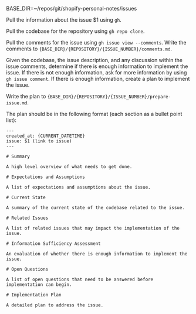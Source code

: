 BASE_DIR=~/repos/git/shopify-personal-notes/issues

Pull the information about the issue $1 using `gh`.

Pull the codebase for the repository using `gh repo clone`.

Pull the comments for the issue using `gh issue view --comments`.
Write the comments to `{BASE_DIR}/{REPOSITORY}/{ISSUE_NUMBER}/comments.md`.

Given the codebase, the issue description, and any discussion within the issue comments, determine if there is enough information to implement the issue.
If there is not enough information, ask for more information by using `gh issue comment`.
If there is enough information, create a plan to implement the issue.

Write the plan to `{BASE_DIR}/{REPOSITORY}/{ISSUE_NUMBER}/prepare-issue.md`.

The plan should be in the following format (each section as a bullet point list):

```
---
created_at: {CURRENT_DATETIME}
issue: $1 (link to issue)
---

# Summary

A high level overview of what needs to get done.

# Expectations and Assumptions

A list of expectations and assumptions about the issue.

# Current State

A summary of the current state of the codebase related to the issue.

# Related Issues

A list of related issues that may impact the implementation of the issue.

# Information Sufficiency Assessment

An evaluation of whether there is enough information to implement the issue.

# Open Questions

A list of open questions that need to be answered before implementation can begin.

# Implementation Plan

A detailed plan to address the issue.
```
